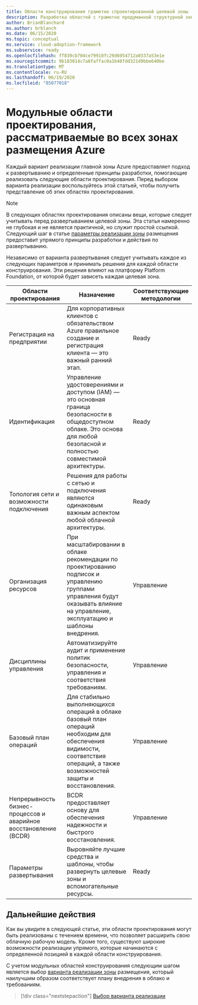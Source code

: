 ```yaml
---
title: Области конструирования грамотно спроектированной целевой зоны
description: Разработка областей с грамотно продуманной структурной зоной.
author: BrianBlanchard
ms.author: brblanch
ms.date: 06/15/2020
ms.topic: conceptual
ms.service: cloud-adoption-framework
ms.subservice: ready
ms.openlocfilehash: ff839cb704ce79910fc29d6954712a0337a53e1e
ms.sourcegitcommit: 9b183014c7a6faffac0a1b48fdd321d9bbe640be
ms.translationtype: MT
ms.contentlocale: ru-RU
ms.lasthandoff: 06/19/2020
ms.locfileid: "85077018"
---
```

# <a name="modular-design-areas-considered-by-all-azure-landing-zones"></a>Модульные области проектирования, рассматриваемые во всех зонах размещения Azure

Каждый вариант реализации главной зоны Azure предоставляет подход к развертыванию и определенные принципы разработки, помогающие реализовать следующие области проектирования. Перед выбором варианта реализации воспользуйтесь этой статьей, чтобы получить представление об этих областях проектирования.

> [!NOTE]
> В следующих областях проектирования описаны вещи, которые следует учитывать перед развертыванием целевой зоны. Эта статья намеренно не глубокая и не является практичной, но служит простой ссылкой. Следующий шаг в статье [параметры реализации зоны](./implementation-options.md) размещения предоставит упрямого принципы разработки и действия по развертыванию.  

Независимо от варианта развертывания следует учитывать каждое из следующих параметров и принимать решения для каждой области конструирования. Эти решения влияют на платформу Platform Foundation, от которой будет зависеть каждая целевая зона.

| Области проектирования  | Назначение  | Соответствующие методологии |
|---|---|---|
| Регистрация на предприятии | Для корпоративных клиентов с обязательством Azure правильное создание и регистрация клиента — это важный ранний этап. | Ready |
| Идентификация | Управление удостоверениями и доступом (IAM) — это основная граница безопасности в общедоступном облаке. Это основа для любой безопасной и полностью совместимой архитектуры. | Ready |
| Топология сети и возможности подключения | Решения для работы с сетью и подключения являются одинаковым важным аспектом любой облачной архитектуры. | Ready |
| Организация ресурсов | При масштабировании в облаке рекомендации по проектированию подписок и управлению группами управления будут оказывать влияние на управление, эксплуатацию и шаблоны внедрения. | Управление |
| Дисциплины управления | Автоматизируйте аудит и применение политик безопасности, управления и соответствия требованиям. | Управление |
| Базовый план операций | Для стабильно выполняющихся операций в облаке базовый план операций необходим для обеспечения видимости, соответствия операций, а также возможностей защиты и восстановления. | Управление |
| Непрерывность бизнес-процессов и аварийное восстановление (BCDR) | BCDR предоставляет основу для обеспечения надежности и быстрого восстановления. | Управление |
| Параметры развертывания | Выровняйте лучшие средства и шаблоны, чтобы развернуть целевые зоны и вспомогательные ресурсы. | Ready |

## <a name="next-steps"></a>Дальнейшие действия

Как вы увидите в следующей статье, эти области проектирования могут быть реализованы с течением времени, что позволяет расширить свою облачную рабочую модель. Кроме того, существуют широкие возможности реализации упрямого, которые начинаются с определенной позицией в каждой области конструирования.

С учетом модульных областей конструирования следующим шагом является выбор [варианта реализации зоны](./implementation-options.md) размещения, который наилучшим образом соответствует плану внедрения в облако и требованиям.

> [!div class="nextstepaction"]
> [Выбор варианта реализации](./implementation-options.md)
